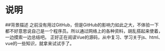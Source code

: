 # 说明

##背景描述
之前没有用过GitHub，但是GitHub的影响力如此之大，不体验一下都不好意思说自己是一个程序员。所以通过网络上的各种资料，胡乱搭起来使着，一边摸索一边总结吧。
正好正在阅读Vue的源码，从中复习、学习关于js、html、vue的一些知识，就拿来试试手了。
